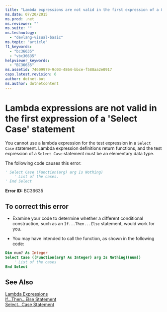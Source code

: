 ```yaml
---
title: "Lambda expressions are not valid in the first expression of a &#39;Select Case&#39; statement"
ms.date: 07/20/2015
ms.prod: .net
ms.reviewer: ""
ms.suite: ""
ms.technology: 
  - "devlang-visual-basic"
ms.topic: "article"
f1_keywords: 
  - "bc36635"
  - "vbc36635"
helpviewer_keywords: 
  - "BC36635"
ms.assetid: 74609979-9c03-4864-bbce-f588aa2e0917
caps.latest.revision: 6
author: dotnet-bot
ms.author: dotnetcontent
---
```

# Lambda expressions are not valid in the first expression of a &#39;Select Case&#39; statement
You cannot use a lambda expression for the test expression in a `Select Case` statement. Lambda expression definitions return functions, and the test expression of a `Select Case` statement must be an elementary data type.  
  
 The following code causes this error:  
  
```vb  
' Select Case (Function(arg) arg Is Nothing)  
    ' List of the cases.  
' End Select  
```  
  
 **Error ID:** BC36635  
  
## To correct this error  
  
-   Examine your code to determine whether a different conditional construction, such as an `If...Then...Else` statement, would work for you.  
  
-   You may have intended to call the function, as shown in the following code:  
  
```vb  
Dim num? As Integer  
Select Case ((Function(arg? As Integer) arg Is Nothing)(num))  
    ' List of the cases  
End Select  
```  
  
## See Also  
 [Lambda Expressions](../../../visual-basic/programming-guide/language-features/procedures/lambda-expressions.md)  
 [If...Then...Else Statement](../../../visual-basic/language-reference/statements/if-then-else-statement.md)  
 [Select...Case Statement](../../../visual-basic/language-reference/statements/select-case-statement.md)
